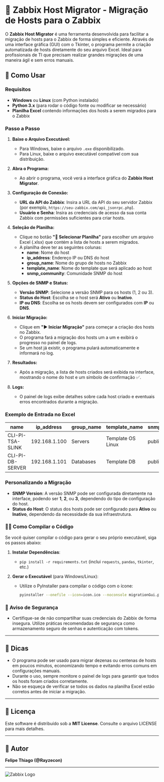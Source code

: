 # 🧭 **Zabbix Host Migrator** - Migração de Hosts para o Zabbix

O **Zabbix Host Migrator** é uma ferramenta desenvolvida para facilitar a migração de hosts para o Zabbix de forma simples e eficiente. Através de uma interface gráfica (GUI) com o Tkinter, o programa permite a criação automatizada de hosts diretamente do seu arquivo Excel. Ideal para profissionais de TI que precisam realizar grandes migrações de uma maneira ágil e sem erros manuais.

## 🚀 **Como Usar**

### Requisitos

- **Windows** ou **Linux** (com Python instalado)
- **Python 3.x** (para rodar o código fonte ou modificar se necessário)
- **Planilha Excel** contendo informações dos hosts a serem migrados para o Zabbix

### Passo a Passo

1. **Baixe o Arquivo Executável:**
   - Para Windows, baixe o arquivo `.exe` disponibilizado.
   - Para Linux, baixe o arquivo executável compatível com sua distribuição.

2. **Abra o Programa:**
   - Ao abrir o programa, você verá a interface gráfica do **Zabbix Host Migrator**.

3. **Configuração de Conexão:**
   - **URL da API do Zabbix**: Insira a URL da API do seu servidor Zabbix (por exemplo, `https://seu-zabbix.com/api_jsonrpc.php`).
   - **Usuário e Senha**: Insira as credenciais de acesso da sua conta Zabbix com permissões suficientes para criar hosts.

4. **Seleção de Planilha:**
   - Clique no botão **"📁 Selecionar Planilha"** para escolher um arquivo Excel (.xlsx) que contém a lista de hosts a serem migrados.
   - A planilha deve ter as seguintes colunas:
     - **name**: Nome do host
     - **ip_address**: Endereço IP ou DNS do host
     - **group_name**: Nome do grupo de hosts no Zabbix
     - **template_name**: Nome do template que será aplicado ao host
     - **snmp_community**: Comunidade SNMP do host

5. **Opções de SNMP e Status:**
   - **Versão SNMP**: Selecione a versão SNMP para os hosts (1, 2 ou 3).
   - **Status do Host**: Escolha se o host será **Ativo** ou **Inativo**.
   - **IP ou DNS**: Escolha se os hosts devem ser configurados com **IP** ou **DNS**.

6. **Iniciar Migração:**
   - Clique em **"▶️ Iniciar Migração"** para começar a criação dos hosts no Zabbix.
   - O programa fará a migração dos hosts um a um e exibirá o progresso no painel de logs.
   - Se um host já existir, o programa pulará automaticamente e informará no log.

7. **Resultados:**
   - Após a migração, a lista de hosts criados será exibida na interface, mostrando o nome do host e um símbolo de confirmação ✅.

8. **Logs:**
   - O painel de logs exibe detalhes sobre cada host criado e eventuais erros encontrados durante a migração.

### Exemplo de Entrada no Excel

| name             | ip_address     | group_name     | template_name     | snmp_community |
|------------------|----------------|----------------|-------------------|----------------|
| CLI-PI-TSA-SLINK| 192.168.1.100  | Servers        | Template OS Linux | public         |
| CLI-PI-DB-SERVER| 192.168.1.101  | Databases      | Template DB       | public         |

### Personalizando a Migração

- **SNMP Version**: A versão SNMP pode ser configurada diretamente na interface, podendo ser **1**, **2**, ou **3**, dependendo do tipo de configuração do host.
- **Status do Host**: O status dos hosts pode ser configurado para **Ativo** ou **Inativo**, dependendo da necessidade da sua infraestrutura.

### 👨‍💻 **Como Compilar o Código**

Se você quiser compilar o código para gerar o seu próprio executável, siga os passos abaixo:

1. **Instalar Dependências**:
   - `pip install -r requirements.txt` (inclui `requests`, `pandas`, `tkinter`, etc.)

2. **Gerar o Executável** (para Windows/Linux):
   - Utilize o PyInstaller para compilar o código com o ícone:
     ```bash
     pyinstaller --onefile --icon=icon.ico --noconsole migrationGui.py
     ```

### 🔐 **Aviso de Segurança**

- Certifique-se de não compartilhar suas credenciais do Zabbix de forma insegura. Utilize práticas recomendadas de segurança como armazenamento seguro de senhas e autenticação com tokens.

---

## 🌟 **Dicas**

- O programa pode ser usado para migrar dezenas ou centenas de hosts em poucos minutos, economizando tempo e evitando erros comuns em configurações manuais.
- Durante o uso, sempre monitore o painel de logs para garantir que todos os hosts foram criados corretamente.
- Não se esqueça de verificar se todos os dados na planilha Excel estão corretos antes de iniciar a migração.

---

## 📜 **Licença**

Este software é distribuído sob a **MIT License**. Consulte o arquivo LICENSE para mais detalhes.

---

## 📝 **Autor**

**Felipe Thiago (@Rayzecon)**

---

![Zabbix Logo](https://upload.wikimedia.org/wikipedia/commons/7/73/Zabbix_Logo.png)
